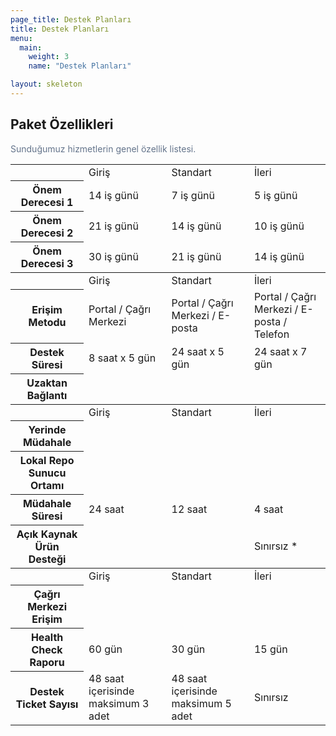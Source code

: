 ```yaml
---
page_title: Destek Planları
title: Destek Planları
menu:
  main:
    weight: 3
    name: "Destek Planları"

layout: skeleton
---
```


<div class="container pb-5 mb-2">
  <div class="row egitim-row">
    <div class="col-12 text-center mb-4">
        <h2>Paket Özellikleri</h2>
        <p style="color: #64748b">Sunduğumuz hizmetlerin genel özellik listesi.</p>
    </div>
    <div class="comparison-table">
        <table class="table table-bordered">
            <tbody id="summary" data-filter="target">
                <tr class="bg-secondary">
                    <th class="text-uppercase"></th>
                    <td><span class="text-dark font-weight-semibold">Giriş</span></td>
                    <td><span class="text-dark font-weight-semibold">Standart</span></td>
                    <td><span class="text-dark font-weight-semibold">İleri</span></td>
                </tr>
                <tr>
                    <th>Önem Derecesi 1</th>
                    <td>14 iş günü</td>
                    <td>7 iş günü</td>
                    <td>5 iş günü</td>
                </tr>
                <tr>
                    <th>Önem Derecesi 2</th>
                    <td>21 iş günü</td>
                    <td>14 iş günü</td>
                    <td>10 iş günü</td>
                </tr>
                <tr>
                    <th>Önem Derecesi 3</th>
                    <td>30 iş günü</td>
                    <td>21 iş günü</td>
                    <td>14 iş günü</td>
                </tr>
            </tbody>
            <tbody id="general" data-filter="target">
                <tr class="bg-secondary">
                    <th class="text-uppercase"></th>
                    <td><span class="text-dark font-weight-semibold">Giriş</span></td>
                    <td><span class="text-dark font-weight-semibold">Standart</span></td>
                    <td><span class="text-dark font-weight-semibold">İleri</span></td>
                </tr>
                <tr>
                    <th>Erişim Metodu</th>
                    <td>Portal / Çağrı Merkezi</td>
                    <td>Portal / Çağrı Merkezi / E-posta</td>
                    <td>Portal / Çağrı Merkezi / E-posta / Telefon</td>
                </tr>
                <tr>
                    <th>Destek Süresi</th>
                    <td>8 saat x 5 gün</td>
                    <td>24 saat x 5 gün</td>
                    <td>24 saat x 7 gün</td>
                </tr>
                <tr>
                    <th>Uzaktan Bağlantı</th>
                    <td><center><i class="feather-check"></i></center></td>
                    <td><center><i class="feather-check"></i></center></td>
                    <td><center><i class="feather-check"></i></center></td>
                </tr>
            </tbody>
            <tbody id="multimedia" data-filter="target">
                <tr class="bg-secondary">
                    <th class="text-uppercase"></th>
                    <td><span class="text-dark font-weight-semibold">Giriş</span></td>
                    <td><span class="text-dark font-weight-semibold">Standart</span></td>
                    <td><span class="text-dark font-weight-semibold">İleri</span></td>
                </tr>
                <tr>
                    <th>Yerinde Müdahale</th>
                    <td><center><i class="feather-x"></i></center></td>
                    <td><center><i class="feather-check"></i></center></td>
                    <td><center><i class="feather-check"></i></center></td>
                </tr>
                <tr>
                    <th>Lokal Repo Sunucu Ortamı</th>
                    <td><center><i class="feather-x"></i></center></td>
                    <td><center><i class="feather-x"></i></center></td>
                    <td><center><i class="feather-check"></i></center></td>
                </tr>
                <tr>
                    <th>Müdahale Süresi</th>
                    <td>24 saat</td>
                    <td>12 saat</td>
                    <td>4 saat</td>
                </tr>
                <tr>
                    <th>Açık Kaynak Ürün Desteği</th>
                    <td><center><i class="feather-x"></i></center></td>
                    <td><center><i class="feather-x"></i></center></td>
                    <td>Sınırsız *</td>
                </tr>
            </tbody>
            <tbody id="performance" data-filter="target">
                <tr class="bg-secondary">
                    <th class="text-uppercase"></th>
                    <td><span class="text-dark font-weight-semibold">Giriş</span></td>
                    <td><span class="text-dark font-weight-semibold">Standart</span></td>
                    <td><span class="text-dark font-weight-semibold">İleri</span></td>
                </tr>
                <tr>
                    <th>Çağrı Merkezi Erişim</th>
                    <td><center><i class="feather-check"></i></center></td>
                    <td><center><i class="feather-check"></i></center></td>
                    <td><center><i class="feather-check"></i></center></td>
                </tr>
                <tr>
                    <th>Health Check Raporu</th>
                    <td>60 gün</td>
                    <td>30 gün</td>
                    <td>15 gün</td>
                </tr>
                <tr>
                    <th>Destek Ticket Sayısı</th>
                    <td>48 saat içerisinde maksimum 3 adet</td>
                    <td>48 saat içerisinde maksimum 5 adet</td>
                    <td>Sınırsız</td>
                </tr>
            </tbody>
        </table>
    </div>
  </div>
</div>